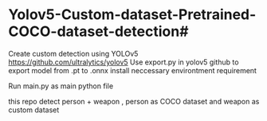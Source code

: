 # Yolov5-Custom-dataset-Pretrained-COCO-dataset-detection#

Create custom detection using YOLOv5 https://github.com/ultralytics/yolov5
Use export.py in yolov5 github to export model from .pt to .onnx
install neccessary environtment requirement 

Run main.py as main python file

this repo detect person + weapon , person as COCO dataset and weapon as custom dataset

